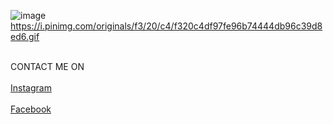 ![image](https://user-images.githubusercontent.com/90412626/174774639-a26d538e-c1af-4c1d-85be-c77bafb6424c.png)
<br>
https://i.pinimg.com/originals/f3/20/c4/f320c4df97fe96b74444db96c39d8ed6.gif
<br>
<br>

CONTACT ME ON 
<br>
<br>
<a href="https://www.instagram.com/_j_rehan/" target="_blank">Instagram</a>
<br>
<br>
<a href="https://www.facebook.com/rehan.ksea" target="_blank">Facebook</a>
